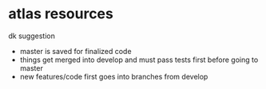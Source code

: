 # atlas resources

dk suggestion
- master is saved for finalized code
- things get merged into develop and must pass tests first before going to master
- new features/code first goes into branches from develop